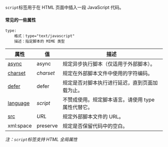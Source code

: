 `script`标签用于在 HTML 页面中插入一段 JavaScript 代码。

#### 常见的一些属性

```
type: 
	格式：type="text/javascript"
	描述：指定脚本的 MIME 类型
```

| 属性                                                         | 值        | 描述                                               |
| ------------------------------------------------------------ | --------- | -------------------------------------------------- |
| [async](http://www.w3school.com.cn/tags/att_script_async.asp) | async     | 规定异步执行脚本（仅适用于外部脚本）。             |
| [charset](http://www.w3school.com.cn/tags/att_script_charset.asp) | *charset* | 规定在外部脚本文件中使用的字符编码。               |
| [defer](http://www.w3school.com.cn/tags/att_script_defer.asp) | defer     | 规定是否对脚本执行进行延迟，直到页面加载为止。     |
| [language](http://www.w3school.com.cn/tags/att_script_type.asp#type_language) | *script*  | 不赞成使用。规定脚本语言。请使用 type 属性代替它。 |
| [src](http://www.w3school.com.cn/tags/att_script_src.asp)    | *URL*     | 规定外部脚本文件的 URL。                           |
| xml:space                                                    | preserve  | 规定是否保留代码中的空白。                         |

*注：`script`标签支持 HTML 全局属性*

